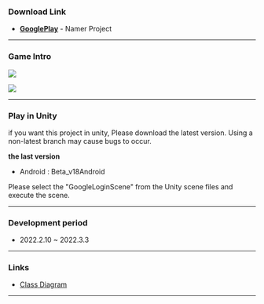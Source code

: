 ### Download Link

- __[GooglePlay](https://play.google.com/store/apps/details?id=com.chemistry.namer&hl=ko-KR)__ - Namer Project

---
### Game Intro
![](https://drive.google.com/uc?id=1Px10rc5Cq_UPeQjOkZZ_a9MB3CgRbGfE)

![](https://media.giphy.com/media/v1.Y2lkPTc5MGI3NjExZjIxYTB5OHRnZDNyMzJ3aXdqZ2o2am8ya212NG1ydm12dnJ5YngwMSZlcD12MV9pbnRlcm5hbF9naWZfYnlfaWQmY3Q9Zw/dOzN5eLigtz6pvIwKW/giphy-downsized-large.gif)

---
### Play in Unity

if you want this project in unity, Please download the latest version. Using a non-latest branch may cause bugs to occur.

**the last version**
- Android : Beta_v18Android

Please select the "GoogleLoginScene" from the Unity scene files and execute the scene.

---
### Development period
- 2022.2.10 ~ 2022.3.3

---

### Links
- [Class Diagram](https://reodit.github.io/NamerDocs)

---

